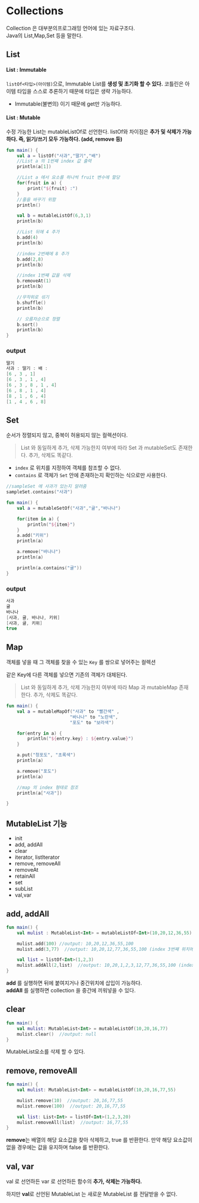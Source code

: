 # Collections
Collection 은 대부분의프로그래밍 언어에 있는 자료구조다.   
Java의 List,Map,Set 등을 말한다.

## List

#### List : Immutable
```listOf<타입>(아이템)```으로, Immutable List를 <b>생성 및 초기화 할 수 있다.</b> 코틀린은 아이템 타입을 스스로 추론하기 때문에 타입은 생략 가능하다.
- Immutable(불변의) 이기 때문에 get만 가능하다.

#### List : Mutable
수정 가능한 List는 mutableListOf로 선언한다. listOf와 차이점은 <b>추가 및 삭제가 가능하다. 즉, 읽기/쓰기 모두 가능하다. (add, remove 등)</b>

```kotlin
fun main() {
    val a = listOf("사과","딸기","배")
    //List a 의 1번째 index 값 출력
    println(a[1])

    //List a 에서 요소를 하나씩 fruit 변수에 할당
    for(fruit in a) {
        print("${fruit} :")
    }
    //줄을 바꾸기 위함
    println()

    val b = mutableListOf(6,3,1)
    println(b)

    //List 뒤에 4 추가
    b.add(4)
    println(b)

    //index 2번째에 8 추가
    b.add(2,8)
    println(b)

    //index 1번째 값을 삭제
    b.removeAt(1)
    println(b)

    //무작위로 섞기
    b.shuffle()
    println(b)

    // 오름차순으로 정렬
    b.sort()
    println(b)
}
```
### output
```kotlin
딸기
사과 : 딸기 : 배 :
[6 , 3 , 1]
[6 , 3 , 1 , 4]
[6 , 3 , 8 , 1 , 4]
[6 , 8 , 1 , 4]
[8 , 1 , 6 , 4]
[1 , 4 , 6 , 8]
```

## Set
순서가 정렬되지 않고, 중복이 허용되지 않는 컬렉션이다.
> List 와 동일하게 추가, 삭제 가능한지 여부에 따라 Set 과 mutableSet도 존재한다.
> 추가, 삭제도 똑같다.

- ```index``` 로 위치를 지정하여 객체를 참조할 수 없다.
- ```contains``` 로 객체가 ```Set``` 안에 존재하는지 확인하는 식으로만 사용한다.
```kotlin
//sampleSet 에 사과가 있는지 알려줌
sampleSet.contains("사과")
```

```kotlin
fun main() {
    val a = mutableSetOf("사과","귤","바나나")

    for(item in a) {
        println("${item}")
    }
    a.add("키위")
    println(a)

    a.remove("바나나")
    println(a)

    println(a.contains("귤"))
}
```
### output
```kotlin
사과
귤
바나나
[사과, 귤, 바나나, 키위]
[사과, 귤, 키위]
true
```

## Map
객체를 넣을 때 그 객체를 찾을 수 있는 ```Key``` 를 쌍으로 넣어주는 컬렉션

같은 Key에 다른 객체를 넣으면 기존의 객체가 대체된다. 
> List 와 동일하게 추가, 삭제 가능한지 여부에 따라 Map 과 mutableMap 존재한다.
> 추가, 삭제도 똑같다.

```kotlin
fun main() {
    val a = mutableMapOf("사과" to "빨간색" ,
                        "바나나" to "노란색",
                        "포도" to "보라색")

    for(entry in a) {
        println("${entry.key} : ${entry.value}")
    }

    a.put("청포도", "초록색")
    println(a)

    a.remove("포도")
    println(a)

    //map 의 index 형태로 참조
    println(a["사과"])

}
```


## MutableList 기능
- init
- add, addAll
- clear
- iterator, listlterator
- remove, removeAll
- removeAt
- retainAll
- set
- subList
- val,var

## add, addAll
```kotlin
fun main() {
    val mulist : MutableList<Int> = mutableListOf<Int>(10,20,12,36,55)

    mulist.add(100) //output: 10,20,12,36,55,100
    mulist.add(3,77)  //output: 10,20,12,77,36,55,100 (index 3번째 위치에 77 값을 넣는다.)

    val list = listOf<Int>(1,2,3)
    mulist.addAll(2,list)  //output: 10,20,1,2,3,12,77,36,55,100 (index 2번째 위치에 list에 값을 넣는다.)
}
```
<b>add</b> 를 실행하면 뒤에 붙여지거나 중간위치에 삽입이 가능하다.   
<b>addAll</b> 를 실행하면 collection 을 중간에 끼워넣을 수 있다.

## clear

```kotlin
fun main() {
    val mulist: MutableList<Int> = mutableListOf(10,20,16,77)
    mulist.clear()  //output: null
}
```
MutableList요소를 삭제 할 수 있다.

## remove, removeAll

```kotlin
fun main() {
    val mulist: MutableList<Int> = mutableListOf(10,20,16,77,55)

    mulist.remove(10)  //output: 20,16,77,55
    mulist.remove(100)  //output: 20,16,77,55

    val list: List<Int> = listOf<Int>(1,2,3,20)
    mulist.removeAll(list)  //output: 16,77,55
}
```
<b>remove</b>는 배열의 해당 요소값을 찾아 삭제하고, true 를 반환한다.
만약 해당 요소값이 없을 경우에는 값을 유지하며 false 를 반환한다.

## val, var
val 로 선언하든 var 로 선언하든 함수의 <b>추가, 삭제는 가능하다.</b>

하지만 <b>val</b>로 선언된 MutableList 는 새로운 MutableList 를 전달받을 수 없다.




